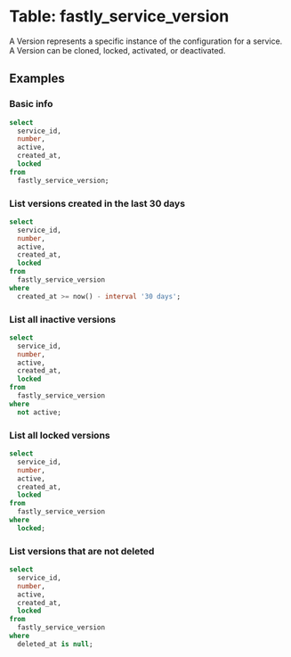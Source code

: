 # Table: fastly_service_version

A Version represents a specific instance of the configuration for a service. A Version can be cloned, locked, activated, or deactivated.

## Examples

### Basic info

```sql
select
  service_id,
  number,
  active,
  created_at,
  locked
from
  fastly_service_version;
```

### List versions created in the last 30 days

```sql
select
  service_id,
  number,
  active,
  created_at,
  locked
from
  fastly_service_version
where
  created_at >= now() - interval '30 days';
```

### List all inactive versions

```sql
select
  service_id,
  number,
  active,
  created_at,
  locked
from
  fastly_service_version
where
  not active;
```

### List all locked versions

```sql
select
  service_id,
  number,
  active,
  created_at,
  locked
from
  fastly_service_version
where
  locked;
```

### List versions that are not deleted

```sql
select
  service_id,
  number,
  active,
  created_at,
  locked
from
  fastly_service_version
where
  deleted_at is null;
```
